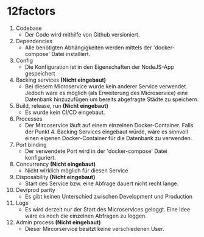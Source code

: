 # 12factors

1. Codebase
	* Der Code wird mithilfe von Github versioniert.
2. Dependencies
	* Alle benötigten Abhängigkeiten werden mittels der 'docker-compose' Datei installiert.
3. Config
	* Die Konfiguration ist in den Eigenschaften der NodeJS-App gespeichert
4. Backing services **(Nicht eingebaut)**
	* Bei diesem Microservice wurde kein anderer Service verwendet.
	Jedoch wäre es möglich (als Erweiterung des Microservice) eine Datenbank hinzuzufügen um bereits 	abgefragte Städte zu speichern.
5. Build, release, run **(Nicht eingebaut)**
	* Es wurde kein CI/CD eingebaut.
6. Processes
	* Der Mircoservice läuft auf einem einzelnen Docker-Container.
	Falls der Punkt 4. Backing Services eingebaut würde, wäre es sinnvoll einen eigenen Docker-Container für die Datenbank zu verwenden.
7. Port binding
	* Der verwendete Port wird in der 'docker-compose' Datei konfiguriert.
8. Concurrency **(Nicht eingebaut)**
	* Nicht wirklich möglich für diesen Service
9. Disposability **(Nicht eingebaut)**
	* Start des Service bzw. eine Abfrage dauert nicht recht lange.
10. Dev/prod parity
	* Es gibt keinen Unterschied zwischen Development und Production
11. Logs
	* Es wird derzeit nur der Start des Microservices geloggt. Eine Idee wäre es noch die einzelnen Abfragen zu loggen.
12. Admin process **(Nicht eingebaut)**
	* Dieser Mircorservice besitzt keine verschiedenen User.